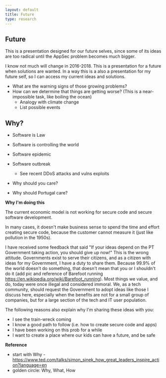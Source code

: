 ```yaml
---
layout: default
title: Future
type: research
---
```


## Future

This is a presentation designed for our future selves, since some of its ideas are too radical until the AppSec problem becomes much bigger.

I know not much will change in 2016-2018. This is a presentation for a future when solutions are wanted. In a way this is a also a presentation for my future self, so I can access my current ideas and solutions.

  * What are the warning signs of those growing problems?
  * How can we determine that things are getting worse?  (This is a near-impossible task, like boiling the ocean)
    * Analogy with climate change
    * List possible events

## Why?

* Software is Law
* Software is controlling the world
* Software epidemic
* Software outbreak
  * See recent DDoS attacks and vulns exploits

* Why should you care?
* Why should Portugal care?

**Why I'm doing this**

The current economic model is not working for secure code and secure software development.

In many cases, it doesn't make business sense to spend the time and effort creating secure code, because the customer cannot measure it (just like pollution in the 1950s).

I have received some feedback that said "If your ideas depend on the PT Government taking action, you should give up now!" This is the wrong attitude.  Governments exist to serve their citizens, and as a citizen with ideas for my Government, I have a duty to share them. Because 99.9% of the world doesn't do something, that doesn't mean that you or I shouldn't do it (add pic and reference of Barefoot running https://en.wikipedia.org/wiki/Barefoot_running).  Most things we value, and do, today were once illegal and considered immoral. 
We, as a tech community, should request the Government to adopt ideas like those I discuss here, especially when the benefits are not for a small group of companies, but for a large section of the tech and IT user population.

The following reasons also explain why I'm sharing these ideas with you: 

* I see the train-wreck coming
* I know a good path to follow (i.e. how to create secure code and apps)
* I have been working on this prob for a while
* I want to create a place where our kids can have a future, and be safe





**Reference**

* start with Why - https://www.ted.com/talks/simon_sinek_how_great_leaders_inspire_action?language=en
* golden circle: Why, What, How
